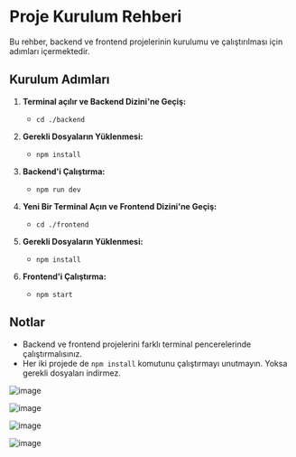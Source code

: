 # Proje Kurulum Rehberi

Bu rehber, backend ve frontend projelerinin kurulumu ve çalıştırılması için adımları içermektedir.

## Kurulum Adımları

1. **Terminal açılır ve Backend Dizini'ne Geçiş:**
   - `cd ./backend`

2. **Gerekli Dosyaların Yüklenmesi:**
   - `npm install`

3. **Backend'i Çalıştırma:**
   - `npm run dev`

4. **Yeni Bir Terminal Açın ve Frontend Dizini'ne Geçiş:**
   - `cd ./frontend`

5. **Gerekli Dosyaların Yüklenmesi:**
   - `npm install`

6. **Frontend'i Çalıştırma:**
   - `npm start`

## Notlar

- Backend ve frontend projelerini farklı terminal pencerelerinde çalıştırmalısınız.
- Her iki projede de `npm install` komutunu çalıştırmayı unutmayın. Yoksa gerekli dosyaları indirmez.



![image](https://github.com/user-attachments/assets/29a8860e-9c54-48dc-95db-6d18401e154a)

![image](https://github.com/user-attachments/assets/ab9b22c1-304e-4773-9668-4d7e77031d77)

![image](https://github.com/user-attachments/assets/323d9b4e-b432-4025-a22b-8abceec91f05)

![image](https://github.com/user-attachments/assets/28e3484f-4482-42e6-b1d1-c799f5d656f0)

